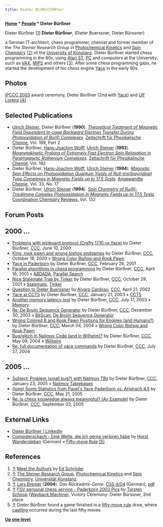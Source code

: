 ```yaml
---
title: Dieter BC3BCrC39Fner
---
```

**[Home](Home "Home") * [People](People "People") * Dieter Bürßner**

[](http://www.rebel.nl/authors.htm) Dieter Bürßner <a id="cite-note-1" href="#cite-ref-1">[1]</a>
**Dieter Bürßner**, (Dieter Buerssner, Dieter Bürssner)

a German IT-architect, chess programmer, chemist and former member of the *The Steiner Research Group in*
[Photochemical Kinetics](https://en.wikipedia.org/wiki/Chemical_kinetics) and [Spin Chemistry](https://en.wikipedia.org/wiki/Spin_chemistry)
<a id="cite-note-2" href="#cite-ref-2">[2]</a> of the [University of Konstanz](https://en.wikipedia.org/wiki/University_of_Konstanz).
Dieter Bürßner started chess programming in the 80s, using [Atari ST](Atari_ST "Atari ST"), [PC](IBM_PC "IBM PC") and computers at the University, such as [VAX](VAX "VAX"), [MIPS](index.php?title=MIPS&action=edit&redlink=1 "MIPS (page does not exist)") and others <a id="cite-note-3" href="#cite-ref-3">[3]</a>.
After some chess programming gaps, he started the development of his chess engine [Yace](Yace "Yace") in the early 90s.

## Photos

[](http://chess.fsv.de/Pics/Paderborn2003/baderborn2003a.htm)
[IPCCC 2003](IPCCC_2003 "IPCCC 2003") award ceremony, Dieter Bürßner (2nd with [Yace](Yace "Yace")) and [Ulf Lorenz](Ulf_Lorenz "Ulf Lorenz") <a id="cite-note-4" href="#cite-ref-4">[4]</a>

## Selected Publications

- [Ulrich Steiner](http://www.uni-konstanz.de/chemie/~ag_steiner/gruppe/steiner_ger.htm), Dieter Bürßner (**1990**). *[Theoretical Treatment of Magnetic Field Dependent In-cage Backward Electron Transfer During Photooxidation of Ru(II) Complexes](https://www.researchgate.net/publication/30017584_Theoretical_Treatment_of_Magnetic_Field_Dependent_In-cage_Backward_Electron_Transfer_During_Photooxidation_of_RuII_Complexes)*. [Zeitschrift für Physikalische Chemie](https://en.wikipedia.org/wiki/Zeitschrift_f%C3%BCr_Physikalische_Chemie), Vol. 169, Part 2
- Dieter Bürßner, [Hans-Joachim Wolff](http://www.uni-konstanz.de/chemie/~ag_steiner/1+group.htm), [Ulrich Steiner](http://www.uni-konstanz.de/chemie/~ag_steiner/gruppe/steiner_ger.htm) (**1992**). *[Magnetokinetic Probing of Extremely Fast Electron Spin Relaxation in Paramagnetic Ruthenium Complexes](https://www.researchgate.net/publication/30017576_Magnetokinetic_Probing_of_Extremely_Fast_Electron_Spin_Relaxation_in_Paramagnetic_Ruthenium_Complexes)*. [Zeitschrift für Physikalische Chemie](https://en.wikipedia.org/wiki/Zeitschrift_f%C3%BCr_Physikalische_Chemie), Vol. 182
- Dieter Bürßner, [Hans-Joachim Wolff](http://www.uni-konstanz.de/chemie/~ag_steiner/1+group.htm), [Ulrich Steiner](http://www.uni-konstanz.de/chemie/~ag_steiner/gruppe/steiner_ger.htm) (**1994**). *[Magnetic Spin Effects on Photooxidation Quantum Yields of RuII-tris(bipyridine) Type Complexes in Magnetic Fields up to 17.5 Tesla](https://www.researchgate.net/publication/30017375_Magnetic_Spin_Effects_on_Photooxidation_Quantum_Yields_of_RuII-trisbipyridine_Type_Complexes_in_Magnetic_Fields_up_to_175_Tesla)*. [Angewandte Chemie](https://en.wikipedia.org/wiki/Angewandte_Chemie), Vol. 33, No. 17
- Dieter Bürßner, [Ulrich Steiner](http://www.uni-konstanz.de/chemie/~ag_steiner/gruppe/steiner_ger.htm) (**1994**). *[Spin Chemistry of Ru(II)-Trisdiimine Complex Photooxidation in Magnetic Fields up to 17.5 Tesla](https://www.researchgate.net/publication/30017577_Spin_Chemistry_of_RuII-Trisdiimine_Complex_Photooxidation_in_Magnetic_Fields_up_to_175_Tesla)*. [Coordination Chemistry Reviews](https://de.wikipedia.org/wiki/Coordination_Chemistry_Reviews), Vol. 132

## Forum Posts

## 2000 ...

- [Problems with winboard protocol (Crafty 17.10 vs Yace)](https://www.stmintz.com/ccc/index.php?id=114010) by Dieter Bürßner, [CCC](CCC "CCC"), June 10, 2000
- [King, rook pawn and wrong bishop endgames](https://www.stmintz.com/ccc/index.php?id=133755) by Dieter Bürßner, [CCC](CCC "CCC"), October 18, 2000 » [Wrong Color Bishop and Rook Pawn](Wrong_Color_Bishop_and_Rook_Pawn "Wrong Color Bishop and Rook Pawn")
- [Yace in Paderborn](https://www.stmintz.com/ccc/index.php?id=156036) by Dieter Bürßner, [CCC](CCC "CCC"), February 26, 2001
- [Parallel algorithms in chess programming](https://www.stmintz.com/ccc/index.php?id=163888) by Dieter Bürßner, [CCC](CCC "CCC"), April 16, 2001 » [ABDADA](ABDADA "ABDADA"), [Parallel Search](Parallel_Search "Parallel Search")
- [Nice Stalemate Trap by Tinker](https://www.stmintz.com/ccc/index.php?id=194764) by Dieter Bürßner, [CCC](CCC "CCC"), October 29, 2001 » [Stalemate](Stalemate "Stalemate"), [Tinker](Tinker "Tinker")
- [Question to Dieter Buerssner](https://www.stmintz.com/ccc/index.php?id=224950) by [Alvaro Cardoso](Alvaro_Cardoso "Alvaro Cardoso"), [CCC](CCC "CCC"), April 21, 2002
- [Yace at CCT5](https://www.stmintz.com/ccc/index.php?id=278666) by Dieter Bürßner, [CCC](CCC "CCC"), January 21, 2003 » [CCT5](CCT5 "CCT5")
- [Another memory latency test](https://www.stmintz.com/ccc/index.php?id=306858) by Dieter Bürßner, [CCC](CCC "CCC"), July 17, 2003 » [Memory](Memory "Memory")
- [Re: De Bruijn Sequence Generator](https://www.stmintz.com/ccc/index.php?id=339225) by Dieter Bürßner, [CCC](CCC "CCC"), December 30, 2003 » [BitScan](BitScan "BitScan"), [De Bruijn Sequence Generator](De_Bruijn_Sequence_Generator "De Bruijn Sequence Generator")
- [Wrong Colored B and Rook Pawn Positions for Engines (and Humans?)](https://www.stmintz.com/ccc/index.php?id=352781) by Dieter Bürßner, [CCC](CCC "CCC"), March 04, 2004 » [Wrong Color Bishop and Rook Pawn](Wrong_Color_Bishop_and_Rook_Pawn "Wrong Color Bishop and Rook Pawn")
- [Bug/glitch in Nalimov Code (and in Wilhelm)?](https://www.stmintz.com/ccc/index.php?id=364329) by Dieter Bürßner, [CCC](CCC "CCC"), May 09, 2004 » [Wilhelm](Wilhelm "Wilhelm")
- [Re: full documentation of yace commands](https://www.stmintz.com/ccc/index.php?id=379228) by Dieter Bürßner, [CCC](CCC "CCC"), July 27, 2004

## 2005 ...

- [Subject: Problem (small bug?) with Nalimov TBs](https://www.stmintz.com/ccc/index.php?id=407134) by Dieter Bürßner, [CCC](CCC "CCC"), January 23, 2005 » [Nalimov Tablebases](Nalimov_Tablebases "Nalimov Tablebases")
- [(long) Some Statistics from Pavel's Yace Paderborn vs. Aristrach 4.5](https://www.stmintz.com/ccc/index.php?id=427356) by Dieter Bürßner, [CCC](CCC "CCC"), May 21, 2005
- [Re: Is chess knowledge always meaningful? (An Example)](https://www.stmintz.com/ccc/index.php?id=447238) by Dieter Bürßner, [CCC](CCC "CCC"), September 03, 2005

## External Links

- [Dieter Bürßner | LinkedIn](https://www.linkedin.com/in/dieter-b%C3%BCr%C3%9Fner-5353b45b/)
- [Computerschach - Eine Wette, die ich gerne verloren habe](http://www.horst-wandersleben.de/Wette.htm) by [Horst Wandersleben](index.php?title=Horst_Wandersleben&action=edit&redlink=1 "Horst Wandersleben (page does not exist)") (German) » [Fifty-move Rule](Fifty-move_Rule "Fifty-move Rule") <a id="cite-note-5" href="#cite-ref-5">[5]</a>

## References

1. <a id="cite-ref-1" href="#cite-note-1">↑</a> [Meet the Authors](http://www.rebel.nl/authors.htm) by [Ed Schröder](Ed_Schroder "Ed Schroder")
1. <a id="cite-ref-2" href="#cite-note-2">↑</a> [The Steiner Research Group](http://www.uni-konstanz.de/chemie/~ag_steiner/), [Photochemical Kinetics](https://en.wikipedia.org/wiki/Chemical_kinetics)
   and [Spin Chemistry](https://en.wikipedia.org/wiki/Spin_chemistry), [Universität Konstanz](https://en.wikipedia.org/wiki/University_of_Konstanz)
1. <a id="cite-ref-3" href="#cite-note-3">↑</a> [Lars Bremer](Lars_Bremer "Lars Bremer") (**2004**). *Das Rückwärts-Genie*. [CSS 4/04](Computerschach_und_Spiele "Computerschach und Spiele") (German), [pdf](http://www.lbremer.de/artikel/Yace.pdf)
1. <a id="cite-ref-4" href="#cite-note-4">↑</a> [FSV personal chess service - Paderborn 2003 Pics](https://web.archive.org/web/20041103061005fw_/http://www.fsv.de/chess-server/Pics/Paderborn2003/baderborn2003a.htm) by [Torsten Schoop](index.php?title=Torsten_Schoop&action=edit&redlink=1 "Torsten Schoop (page does not exist)") ([Wayback Machine](https://en.wikipedia.org/wiki/Wayback_Machine)), Victory Ceremony: Dieter Bürssner, 2nd place
1. <a id="cite-ref-5" href="#cite-note-5">↑</a> Dieter Bürßner found a game finished in a [fifty-move rule](Fifty-move_Rule "Fifty-move Rule") draw, where [castling](Castling "Castling") occurred during the last fifty moves

**[Up one level](People "People")**

